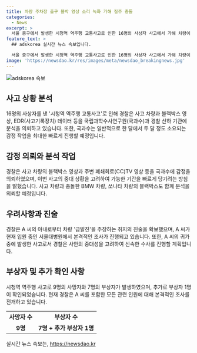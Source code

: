 ```yaml
---
title: 차량 주차장 출구 블박 영상 소리 녹화 가해 질주 충돌
categories:
  - News
excerpt: >
  서울 중구에서 발생한 시청역 역주행 교통사고로 인한 16명의 사상자 사고에서 가해 차량이 조선호텔 주차장을 빠져나오자마자 가속한 것으로 확인됐다. 경찰은 사고 차량 및 블랙박스 영상, CCTV 영상 등을 국립과학수사연구원에 감정을 의뢰했으며, 최대한 빠르게 결과를 얻고자 노력 중이다. 가해자 A 씨는 업무상 과실치사상 등 혐의로 수사 중이며, 운전자의 아내는 브레이크 제동장치 오류를 진술하고 있다. 사고로 9명이 숨지고, 7명이 부상을 입었으며, 현재 수사가 진행 중이다.
feature_text: >
  ## adskorea 실시간 뉴스 속보입니다.

  서울 중구에서 발생한 시청역 역주행 교통사고로 인한 16명의 사상자 사고에서 가해 차량이 조선호텔 주차장을 빠져나오자마자 가속한 것으로 확인됐다. 경찰은 사고 차량 및 블랙박스 영상, CCTV 영상 등을 국립과학수사연구원에 감정을 의뢰했으며, 최대한 빠르게 결과를 얻고자 노력 중이다. 가해자 A 씨는 업무상 과실치사상 등 혐의로 수사 중이며, 운전자의 아내는 브레이크 제동장치 오류를 진술하고 있다. 사고로 9명이 숨지고, 7명이 부상을 입었으며, 현재 수사가 진행 중이다.
image: 'https://newsdao.kr/res/images/meta/newsdao_breakingnews.jpg'
---
```


<p><img src="https://newsdao.kr/res/images/meta/newsdao_breakingnews.jpg" alt="adskorea 속보" /></p>

<h2 data-ke-size="size26">사고 상황 분석</h2>

<p data-ke-size="size16">16명의 사상자를 낸 '시청역 역주행 교통사고'로 인해 경찰은 사고 차량과 블랙박스 영상, EDR(사고기록장치) 데이터 등을 국립과학수사연구원(국과수)과 경찰 산하 기관에 분석을 의뢰하고 있습니다. 또한, 국과수는 일반적으로 한 달에서 두 달 정도 소요되는 감정 작업을 최대한 빠르게 진행할 예정입니다.</p>

<h2 data-ke-size="size26">감정 의뢰와 분석 작업</h2>

<p data-ke-size="size16">경찰은 사고 차량의 블랙박스 영상과 주변 폐쇄회로(CC)TV 영상 등을 국과수에 감정을 의뢰하였으며, 이번 사고의 중대 상황을 고려하여 가능한 기간을 빠르게 당기려는 방침을 밝혔습니다. 사고 차량과 충돌한 BMW 차량, 쏘나타 차량의 블랙박스도 함께 분석을 의뢰할 예정입니다.</p>

<h2 data-ke-size="size26">우려사항과 진술</h2>

<p data-ke-size="size16">경찰은 A 씨의 아내로부터 차량 '급발진'을 주장하는 취지의 진술을 확보했으며, A 씨가 현재 입원 중인 서울대병원에서 본격적인 조사가 진행되고 있습니다. 또한, A 씨의 귀가 중에 발생한 사고로서 경찰은 사안의 중대성을 고려하여 신속한 수사를 진행할 계획입니다.</p>

<h2 data-ke-size="size26">부상자 및 추가 확인 사항</h2>

<p data-ke-size="size16">시청역 역주행 사고로 9명의 사망자와 7명의 부상자가 발생하였으며, 추가로 부상자 1명이 확인되었습니다. 현재 경찰은 A 씨를 포함한 모든 관련 인원에 대해 본격적인 조사를 전개하고 있습니다.</p>

<table>
    <tbody>
        <tr>
            <td style="text-align: center; height: 17px;"><b>사망자 수</b></td>
            <td style="text-align: center; height: 17px;"><b>부상자 수</b></td>
        </tr>
        <tr>
            <td style="text-align: center; height: 17px;"><b>9명</b></td>
            <td style="text-align: center; height: 17px;"><b>7명 + 추가 부상자 1명</b></td>
        </tr>
    </tbody>
</table>
실시간 뉴스 속보는, <a href="https://newsdao.kr" rel="dofollow">https://newsdao.kr</a>



